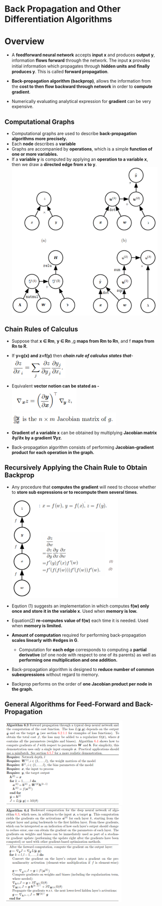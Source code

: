 # Back Propagation and Other Differentiation Algorithms

# Overview
* A **feedforward neural network** accepts **input x** and produces **output y**, information **ﬂows forward** through the network. The input **x** provides initial information which propagates through **hidden units and ﬁnally produces y**. This is called **forward propagation**.<br>
* **Back-propagation algorithm (backprop)**, allows the information from the **cost to then ﬂow backward through network** in order to **compute gradient**.

* Numerically evaluating analytical expression for **gradient** can be very expensive.

## Computational Graphs

* Computational graphs are used to describe **back-propagation algorithms more precisely.**
* Each **node** describes a **variable**
* Graphs are accompanied by **operations**, which is a simple **function of one or more variables.**
* If a **variable y** is computed by applying an **operation to a variable x**, then we draw a **directed edge from x to y**.<br>
<img src="./images/01.computational_graphs.png"></img>

## Chain Rules of Calculus
* Suppose that **x ∈ Rm**, **y ∈ Rn** ,g **maps from Rm to Rn**, and f **maps from Rn to R**. 
* If **y=g(x) and z=f(y)** then ***chain rule of calculus states that***-<br>
<img src="./images/02.chain_rul.png"></img>
* Equivalent **vector notion can be stated as -**<br>
<img src="./images/03.vectorized_chain_rule.png"></img><br>
<img src="./images/04.jacobian_matrix.png"></img><br>

* **Gradient of a variable x** can be obtained by multiplying **Jacobian matrix ∂y/∂x by a gradient ∇yz**.
* Back-propagation algorithm consists of performing **Jacobian-gradient product for each operation in the graph.**


## Recursively Applying the Chain Rule to Obtain Backprop
* Any procedure that **computes the gradient** will need to choose whether to **store sub expressions or to recompute them several times**.<br>
<img src="./images/05.graphs_and_chain_rule.png"></img><br>
* Eqution (1) suggests an implementation in which computes **f(w) only once and store it in the variable x**. Used when **memory is low.**
* Equation(2) **re-computes value of f(w)**  each time it is needed. Used when **memory is limited.**
* **Amount of computation** required for performing back-propagation **scales linearly with #edges in G**. 
     * Computation for **each edge** corresponds to computing a **partial derivative** (of one node with respect to one of its parents) as well as **performing one multiplication and one addition.**

* Back-propagation algorithm is designed to **reduce number of common subexpressions** without regard to memory.
* Backprop performs on the order of **one Jacobian product per node in the graph.**


## General Algorithms for Feed-Forward and Back-Propagation
<img src="./images/06.f_computation.png"></img>
<img src="./images/07.b_computation.png"></img>



